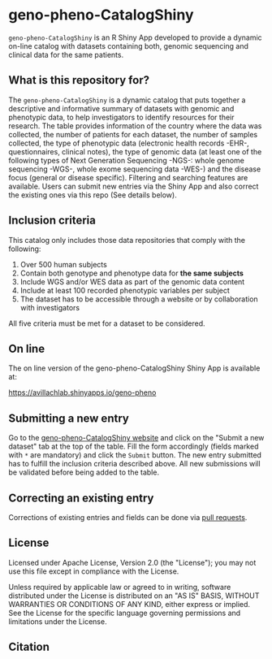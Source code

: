 # geno-pheno-CatalogShiny

`geno-pheno-CatalogShiny` is an R Shiny App developed to provide a dynamic on-line catalog with datasets containing both, genomic sequencing and clinical data for the same patients. 

## What is this repository for?

The `geno-pheno-CatalogShiny` is a dynamic catalog that puts together a descriptive and informative summary of datasets with genomic and phenotypic data, to help investigators to identify resources for their research. The table provides information of the country where the data was collected, the number of patients for each dataset, the number of samples collected, the type of phenotypic data (electronic health records -EHR-, questionnaires, clinical notes), the type of genomic data (at least one of the following types of Next Generation Sequencing -NGS-: whole genome sequencing -WGS-, whole exome sequencing data -WES-) and the disease focus (general or disease specific). Filtering and searching features are available. Users can submit new entries via the Shiny App and also correct the existing ones via this repo (See details below). 

## Inclusion criteria
This catalog only includes those data repositories that comply with the following:
1. Over 500 human subjects
2. Contain both genotype and phenotype data for **the same subjects**
3. Include WGS and/or WES data as part of the genomic data content
4. Include at least 100 recorded phenotypic variables per subject
5. The dataset has to be accessible through a website or by collaboration with investigators

All five criteria must be met for a dataset to be considered. 

## On line
The on line version of the geno-pheno-CatalogShiny Shiny App is available at: 

<a href="https://avillachlab.shinyapps.io/geno-pheno" target="_blank">https://avillachlab.shinyapps.io/geno-pheno</a>


## Submitting a new entry

Go to the [geno-pheno-CatalogShiny website](https://avillachlab.shinyapps.io/geno-pheno) and click on the "Submit a new dataset" tab at the top of the table. Fill the form accordingly (fields marked with `*` are mandatory) and click the `Submit` button. The new entry submitted has to fulfill the inclusion criteria described above. All new submissions will be validated before being added to the table. 

## Correcting an existing entry

Corrections of existing entries and fields can be done via [pull requests](https://help.github.com/en/github/collaborating-with-issues-and-pull-requests/about-pull-requests).


## License
Licensed under Apache License, Version 2.0 (the "License");
you may not use this file except in compliance with the License.

Unless required by applicable law or agreed to in writing, software
distributed under the License is distributed on an "AS IS" BASIS,
WITHOUT WARRANTIES OR CONDITIONS OF ANY KIND, either express or implied.
See the License for the specific language governing permissions and
limitations under the License.

## Citation 

